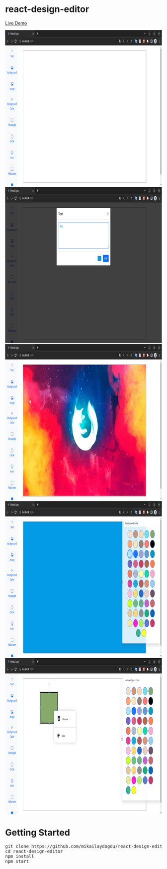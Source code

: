 # react-design-editor

[Live Demo](https://react-design-editor.netlify.app/)


<img src="screenshot/1.png" height="500"/>
<img src="screenshot/2.png" height="500"/>
<img src="screenshot/3.png" height="500"/>
<img src="screenshot/4.png" height="500"/>
<img src="screenshot/5.png" height="500"/>


<h1>Getting Started</h1>

<pre>
git clone https://github.com/mikailaydogdu/react-design-editor.git
cd react-design-editor
npm install
npm start
</pre>
